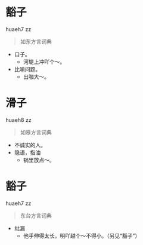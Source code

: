 # 豁子
huaeh7 zz
> 如东方言词典
- 口子。
  - 河堤上冲吖个～。
- 比喻问题。
  - 出咖大～。

# 滑子
huaeh8 zz
> 如皋方言词典
- 不诚实的人。
- 隐语，指油
  - 锅里放点～。

# 豁子
huaeh7 zz
> 东台方言词典
- 纰漏
  - 他手伸得太长，明吖越个～不得小。（另见“豁子”）
